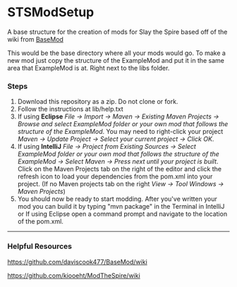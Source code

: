 # STSModSetup
A base structure for the creation of mods for Slay the Spire based off of the wiki from <a href="https://github.com/daviscook477/BaseMod/wiki/Getting-Started-(For-Modders)">BaseMod</a>

This would be the base directory where all your mods would go.
To make a new mod just copy the structure of the ExampleMod and put it in the same area that
ExampleMod is at. Right next to the libs folder.

### Steps
1. Download this repository as a zip. Do not clone or fork.
2. Follow the instructions at lib/help.txt
3. If using **Eclipse** *File -> Import -> Maven -> Existing Maven Projects -> Browse and select ExampleMod folder or your own mod that follows the structure of the ExampleMod*. You may need to right-click your project *Maven -> Update Project -> Select your current project -> Click OK*.
4. If using **IntelliJ** *File -> Project from Existing Sources -> Select ExampleMod folder or your own mod that follows the structure of the ExampleMod -> Select Maven -> Press next until your project is built*. Click on the Maven Projects tab on the right of the editor and click the refresh icon to load your dependencies from the pom.xml into your project. (If no Maven projects tab on the right *View -> Tool Windows -> Maven Projects*)
5. You should now be ready to start modding. After you've written your mod you can build it by typing "mvn package" in the Terminal in IntelliJ or If using Eclipse open a command prompt and navigate to the location of the pom.xml.
---
### Helpful Resources
https://github.com/daviscook477/BaseMod/wiki

https://github.com/kiooeht/ModTheSpire/wiki
